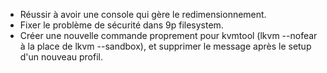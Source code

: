 * Réussir à avoir une console qui gère le redimensionnement.
* Fixer le problème de sécurité dans 9p filesystem.
* Créer une nouvelle commande proprement pour kvmtool (lkvm --nofear à la place
  de lkvm --sandbox), et supprimer le message après le setup d'un nouveau
  profil.
